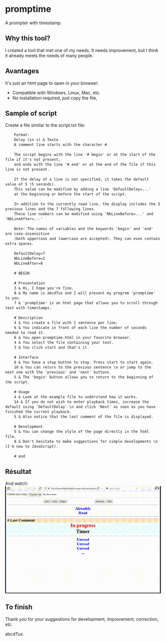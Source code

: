 # promptime
A prompter with timestamp.

## Why this tool?
I created a tool that met one of my needs. It needs improvement, but I think it already meets the needs of many people.

## Avantages
It's just an html page to open in your browser:

  * Compatible with Windows, Linux, Mac, etc.
  * No installation required, just copy the file,

## Sample of script
Create a file similar to the script.txt file:

```none
	Format:
	Delay (in s) & Texte
	A comment line starts with the character #.
	
	The script begins with the line '# begin' or at the start of the file if it's not present,
	and ends with the line '# end' or at the end of the file if this line is not present.
	
	If the delay of a line is not specified, it takes the default value of 5 (5 seconds). 
	This value can be modified by adding a line 'DefaultDelay=...' 
	at the beginning or before the start of the script.
	
	In addition to the currently read line, the display includes the 3 previous lines and the 7 following lines.
	These line numbers can be modified using 'NbLineBefore=...' and 'NbLineAfter=...'
	
	Note: The names of variables and the keywords 'begin' and 'end' are case-insensitive 
	(both uppercase and lowercase are accepted). They can even contain extra spaces.
	
	DefaultDelay=7
	NbLineBefore=2
	NbLineAfter=8
	
	# BEGIN
	
	# Presentation
	3 & Hi, I hope you're fine.
	8 & My name is abcdTux and I will present my program 'promptime' to you.
	7 & 'promptime' is an html page that allows you to scroll through text with timestamps.
	
	# Description
	4 & You create a file with 1 sentence per line.
	6 & You indicate in front of each line the number of seconds needed to read it.
	6 & You open promptime.html in your favorite browser.
	4 & You select the file containing your text.
	3 & You click start and that's it.
	
	# Interface
	6 & You have a stop button to stop. Press start to start again.
	10 & You can return to the previous sentence \n or jump to the next one with the 'previous' and 'next' buttons.
	5 & The 'begin' button allows you to return to the beginning of the script.
	
	# Usage
	4 & Look at the example file to understand how it works.
	14 & If you do not wish to enter playback times, increase the default using 'DefaultDelay' \n and click 'Next' as soon as you have finished the current playback.
	5 & Also notice that the last comment of the file is displayed.
	
	# Development
	5 & You can change the style of the page directly in the html file.
	8 & Don't hesitate to make suggestions for simple developments \n (I'm new to JavaScript).
	
	# end
```


## Résultat
And watch:
![Result in picture](example.gif)

## To finish
Thank you for your suggestions for development, improvement, correction, etc.

abcdTux.
